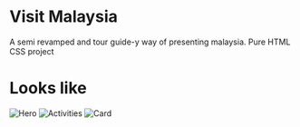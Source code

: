 
# Visit Malaysia

A semi revamped and tour guide-y way of presenting malaysia. Pure HTML CSS project

# Looks like 
![Hero](./readme-images/v1.png?raw=true "Title")
![Activities](./readme-images/v2.png?raw=true "Title")
![Card](./readme-images/v3.png?raw=true "Title")
